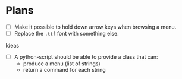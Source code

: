 # Plans

- [ ] Make it possible to hold down arrow keys when browsing a menu.
- [ ] Replace the `.ttf` font with something else.

Ideas

* [ ] A python-script should be able to provide a class that can:
    - produce a menu (list of strings)
    - return a command for each string
